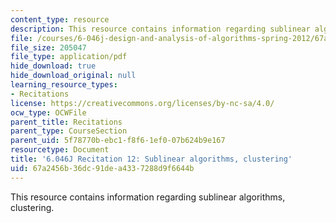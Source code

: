 ```yaml
---
content_type: resource
description: This resource contains information regarding sublinear algorithms, clustering.
file: /courses/6-046j-design-and-analysis-of-algorithms-spring-2012/67a2456b36dc91dea4337288d9f6644b_MIT6.046J_S12_rec12.pdf
file_size: 205047
file_type: application/pdf
hide_download: true
hide_download_original: null
learning_resource_types:
- Recitations
license: https://creativecommons.org/licenses/by-nc-sa/4.0/
ocw_type: OCWFile
parent_title: Recitations
parent_type: CourseSection
parent_uid: 5f78770b-ebc1-f8f6-1ef0-07b624b9e167
resourcetype: Document
title: '6.046J Recitation 12: Sublinear algorithms, clustering'
uid: 67a2456b-36dc-91de-a433-7288d9f6644b
---
```

This resource contains information regarding sublinear algorithms, clustering.
